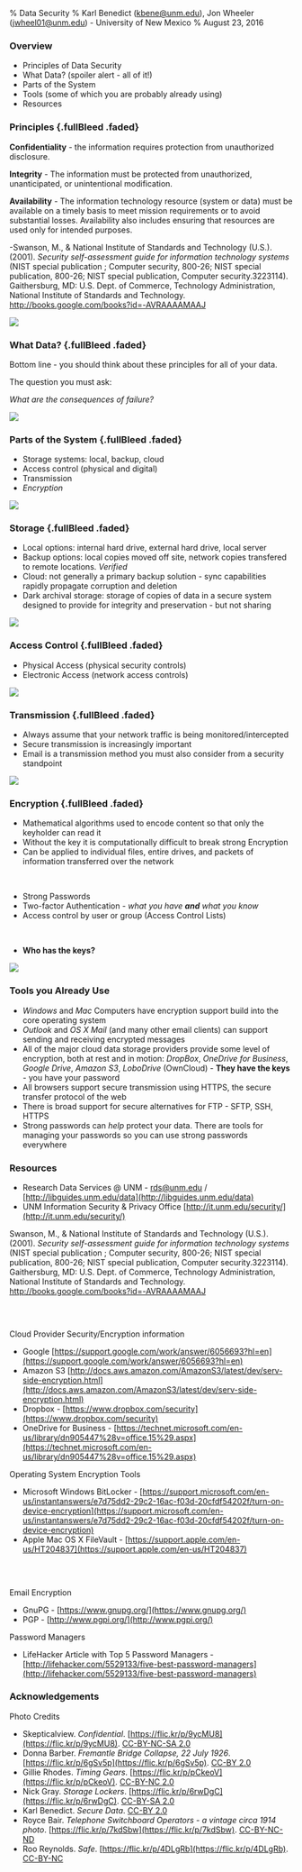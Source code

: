 % Data Security 
% Karl Benedict (kbene@unm.edu), Jon Wheeler (jwheel01@unm.edu) - University of New Mexico 
% August 23, 2016

### Overview

* Principles of Data Security
* What Data? (spoiler alert - all of it!)
* Parts of the System
* Tools (some of which you are probably already using)
* Resources


### Principles {.fullBleed .faded}

**Confidentiality** - the information requires protection from unauthorized disclosure.

**Integrity** - The information must be protected from unauthorized, unanticipated, or unintentional modification. 

**Availability** - The information technology resource (system or data) must be available on a timely basis to meet mission requirements or to avoid substantial losses. Availability also includes ensuring that resources are used only for intended purposes. 

-Swanson, M., & National Institute of Standards and Technology (U.S.). (2001). *Security self-assessment guide for information technology systems* (NIST special publication ; Computer security, 800-26; NIST special publication, 800-26; NIST special publication, Computer security.3223114). Gaithersburg, MD: U.S. Dept. of Commerce, Technology Administration, National Institute of Standards and Technology. http://books.google.com/books?id=-AVRAAAAMAAJ

![](images/5615282651_e0d222bd0b_o_resized.jpg)



### What Data? {.fullBleed .faded}

Bottom line - you should think about these principles for all of your data. 

The question you must ask:

*What are the consequences of failure?*

![](images/3461384691_b66ec3d0b0_o_resized.jpg)



### Parts of the System {.fullBleed .faded}

* Storage systems: local, backup, cloud
* Access control (physical and digital)
* Transmission
* *Encryption* 

![](images/15507351709_c4431ecc6a_k.jpg)


### Storage {.fullBleed .faded}

* Local options: internal hard drive, external hard drive, local server
* Backup options: local copies moved off site, network copies transfered to remote locations. *Verified*
* Cloud: not generally a primary backup solution - sync capabilities rapidly propagate corruption and deletion
* Dark archival storage: storage of copies of data in a secure system designed to provide for integrity and preservation - but not sharing

![](images/3570674974_a43d62dfe7_b.jpg)


### Access Control {.fullBleed .faded}

* Physical Access (physical security controls)
* Electronic Access (network access controls)

![](images/IMG_2351.jpg)


### Transmission {.fullBleed .faded}

* Always assume that your network traffic is being monitored/intercepted
* Secure transmission is increasingly important
* Email is a transmission method you must also consider from a security standpoint

![](images/4155664186_5f92245e2f_o.jpg)


### Encryption {.fullBleed .faded}

* Mathematical algorithms used to encode content so that only the keyholder can read it
* Without the key it is computationally difficult to break strong Encryption
* Can be applied to individual files, entire drives, and packets of information transferred over the network

&nbsp;

* Strong Passwords
* Two-factor Authentication - *what you have **and** what you know*
* Access control by user or group (Access Control Lists)

&nbsp;

* **Who has the keys?**

![](images/2396418896_81813a9b7b_o.jpg)


### Tools you Already Use 

* *Windows* and *Mac* Computers have encryption support build into the core operating system
* *Outlook* and *OS X Mail* (and many other email clients) can support sending and receiving encrypted messages
* All of the major cloud data storage providers provide some level of encryption, both at rest and in motion: *DropBox*, *OneDrive for Business*, *Google Drive*, *Amazon S3*, *LoboDrive* (OwnCloud) - **They have the keys** - you have your password
* All browsers support secure transmission using HTTPS, the secure transfer protocol of the web
* There is broad support for secure alternatives for FTP - SFTP, SSH, HTTPS
* Strong passwords can *help* protect your data. There are tools for managing your passwords so you can use strong passwords everywhere

### Resources

* Research Data Services @ UNM - rds@unm.edu / [http://libguides.unm.edu/data](http://libguides.unm.edu/data)
* UNM Information Security & Privacy Office [http://it.unm.edu/security/](http://it.unm.edu/security/)

Swanson, M., & National Institute of Standards and Technology (U.S.). (2001). *Security self-assessment guide for information technology systems* (NIST special publication ; Computer security, 800-26; NIST special publication, 800-26; NIST special publication, Computer security.3223114). Gaithersburg, MD: U.S. Dept. of Commerce, Technology Administration, National Institute of Standards and Technology. http://books.google.com/books?id=-AVRAAAAMAAJ

### &nbsp;

Cloud Provider Security/Encryption information

* Google [https://support.google.com/work/answer/6056693?hl=en](https://support.google.com/work/answer/6056693?hl=en)
* Amazon S3 [http://docs.aws.amazon.com/AmazonS3/latest/dev/serv-side-encryption.html](http://docs.aws.amazon.com/AmazonS3/latest/dev/serv-side-encryption.html)
* Dropbox - [https://www.dropbox.com/security](https://www.dropbox.com/security) 
* OneDrive for Business - [https://technet.microsoft.com/en-us/library/dn905447%28v=office.15%29.aspx](https://technet.microsoft.com/en-us/library/dn905447%28v=office.15%29.aspx)

Operating System Encryption Tools

* Microsoft Windows BitLocker - [https://support.microsoft.com/en-us/instantanswers/e7d75dd2-29c2-16ac-f03d-20cfdf54202f/turn-on-device-encryption](https://support.microsoft.com/en-us/instantanswers/e7d75dd2-29c2-16ac-f03d-20cfdf54202f/turn-on-device-encryption)
* Apple Mac OS X FileVault - [https://support.apple.com/en-us/HT204837](https://support.apple.com/en-us/HT204837)

### &nbsp;

Email Encryption

* GnuPG - [https://www.gnupg.org/](https://www.gnupg.org/)
* PGP - [http://www.pgpi.org/](http://www.pgpi.org/)

Password Managers

* LifeHacker Article with Top 5 Password Managers - [http://lifehacker.com/5529133/five-best-password-managers](http://lifehacker.com/5529133/five-best-password-managers)

### Acknowledgements

Photo Credits

* Skepticalview. *Confidential*. [https://flic.kr/p/9ycMU8](https://flic.kr/p/9ycMU8). [CC-BY-NC-SA 2.0](https://creativecommons.org/licenses/by-nc-nd/2.0/)
* Donna Barber. *Fremantle Bridge Collapse, 22 July 1926*. [https://flic.kr/p/6gSv5p](https://flic.kr/p/6gSv5p). [CC-BY 2.0](https://creativecommons.org/licenses/by/2.0/)
* Gillie Rhodes. *Timing Gears*. [https://flic.kr/p/pCkeoV](https://flic.kr/p/pCkeoV). [CC-BY-NC 2.0](https://creativecommons.org/licenses/by-nc/2.0/)
* Nick Gray. *Storage Lockers*. [https://flic.kr/p/6rwDgC](https://flic.kr/p/6rwDgC). [CC-BY-SA 2.0](https://creativecommons.org/licenses/by-sa/2.0/)
* Karl Benedict. *Secure Data*. [CC-BY 2.0](https://creativecommons.org/licenses/by/2.0/)
* Royce Bair. *Telephone Switchboard Operators - a vintage circa 1914 photo*. [https://flic.kr/p/7kdSbw](https://flic.kr/p/7kdSbw). [CC-BY-NC-ND](https://creativecommons.org/licenses/by-nc-nd/2.0/)
* Roo Reynolds. *Safe*. [https://flic.kr/p/4DLgRb](https://flic.kr/p/4DLgRb). [CC-BY-NC](https://creativecommons.org/licenses/by-nc/2.0/)



